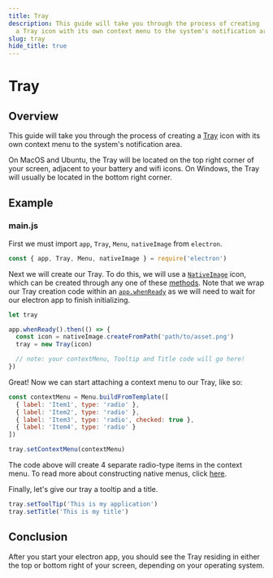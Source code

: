 ```yaml
---
title: Tray
description: This guide will take you through the process of creating
  a Tray icon with its own context menu to the system's notification area.
slug: tray
hide_title: true
---
```


# Tray

## Overview

<!-- ✍ Update this section if you want to provide more details -->

This guide will take you through the process of creating a
[Tray](https://www.electronjs.org/docs/api/tray) icon with
its own context menu to the system's notification area.

On MacOS and Ubuntu, the Tray will be located on the top
right corner of your screen, adjacent to your battery and wifi icons.
On Windows, the Tray will usually be located in the bottom right corner.

## Example

### main.js

First we must import `app`, `Tray`, `Menu`, `nativeImage` from `electron`.

```js
const { app, Tray, Menu, nativeImage } = require('electron')
```

Next we will create our Tray. To do this, we will use a
[`NativeImage`](https://www.electronjs.org/docs/api/native-image) icon,
which can be created through any one of these
[methods](https://www.electronjs.org/docs/api/native-image#methods).
Note that we wrap our Tray creation code within an
[`app.whenReady`](https://www.electronjs.org/docs/api/app#appwhenready)
as we will need to wait for our electron app to finish initializing.

```js title='main.js'
let tray

app.whenReady().then(() => {
  const icon = nativeImage.createFromPath('path/to/asset.png')
  tray = new Tray(icon)

  // note: your contextMenu, Tooltip and Title code will go here!
})
```

Great! Now we can start attaching a context menu to our Tray, like so:

```js
const contextMenu = Menu.buildFromTemplate([
  { label: 'Item1', type: 'radio' },
  { label: 'Item2', type: 'radio' },
  { label: 'Item3', type: 'radio', checked: true },
  { label: 'Item4', type: 'radio' }
])

tray.setContextMenu(contextMenu)
```

The code above will create 4 separate radio-type items in the context menu.
To read more about constructing native menus, click
[here](https://www.electronjs.org/docs/api/menu#menubuildfromtemplatetemplate).

Finally, let's give our tray a tooltip and a title.

```js
tray.setToolTip('This is my application')
tray.setTitle('This is my title')
```

## Conclusion

After you start your electron app, you should see the Tray residing
in either the top or bottom right of your screen, depending on your
operating system.

```fiddle docs/latest/fiddles/native-ui/tray
```
